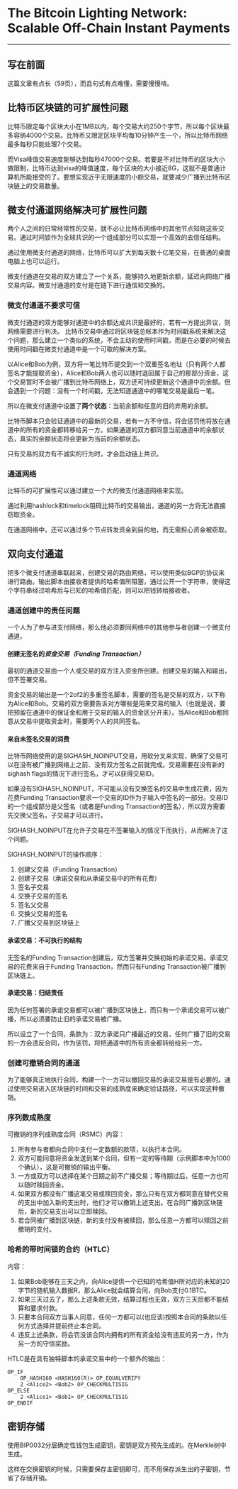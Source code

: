 <!--
 * @Author: ZhXZhao
 * @Date: 2020-02-25 21:52:49
 * @LastEditors: ZhXZhao
 * @LastEditTime: 2020-02-29 16:38:28
 * @Description: 
 -->
# The Bitcoin Lighting Network: Scalable Off-Chain Instant Payments

---



## 写在前面

这篇文章有点长（59页），而且句式有点难懂，需要慢慢啃。

## 比特币区块链的可扩展性问题

比特币限定每个区块大小在1MB以内，每个交易大约250个字节，所以每个区块最多容纳4000个交易。比特币又限定区块平均每10分钟产生一个，所以比特币网络最多每秒只能处理7个交易。

而Visa峰值交易速度能够达到每秒47000个交易。若要是不对比特币的区块大小做限制，比特币达到visa的峰值速度，每个区块的大小接近8G，这就不是普通计算机所能接受的了。要想实现近乎无限速度的小额交易，就要减少广播到比特币区块链上的交易数量。

## 微支付通道网络解决可扩展性问题

两个人之间的日常经常性的交易，就不必让比特币网络中的其他节点知晓这些交易。通过时间锁作为全球共识的一个组成部分可以实现一个高效的去信任结构。

通过使用微支付通道的网络，比特币可以扩大到每天数十亿笔交易，在普通的桌面电脑上也可以运行。

微支付通道在交易的双方建立了一个关系，能够持久地更新余额，延迟向网络广播交易内容。微支付通道的支付是在链下进行通信和交换的。

### 微支付通道不要求可信

微支付通道的双方能够对通道中的余额达成共识是最好的，若有一方提出异议，则网络需要进行判决。
比特币交易中通过将区块链总帐本作为时间戳系统来解决这个问题，那么建立一个类似的系统，不会主动的使用时间戳，而是在必要的时候去使用时间戳在微支付通道中是一个可取的解决方案。

以Alice和Bob为例，双方将一笔比特币提交到一个双重签名地址（只有两个人都签名才能提取资金），Alice和Bob两人也可以随时退回属于自己的那部分资金，这个交易暂时不会被广播到比特币网络上，双方还可持续更新这个通道中的余额。但会遇到一个问题：没有一个时间戳，无法知道通道中的哪笔交易是最后一笔。

所以在微支付通道中设置了**两个状态**：当前余额和任意的旧的弃用的余额。

比特币脚本只会验证通道中的最新的交易，若有一方不守信，将会惩罚他将放在通道中的所有的资金都转移给另一方。如果通道的双方都同意当前通道中的余额状态，真实的余额状态将会更新为当前的余额状态。

只有交易的双方有不诚实的行为时，才会启动链上共识。

### 通道网络

比特币的可扩展性可以通过建立一个大的微支付通道网络来实现。

通过利用hashlock和timelock阻碍比特币的交易输出，通道的另一方将无法直接窃取资金。

在通道网络中，还可以通过多个节点转发资金到目的地，而无需担心资金被窃取。

## 双向支付通道

把多个微支付通道串联起来，创建交易的路由网络，可以使用类似BGP的协议来进行路由。输出脚本由接收者提供的哈希值所阻塞，通过公开一个字符串，使得这个字符串经过哈希后与已知的哈希值匹配，则可以把钱转给接收者。

### 通道创建中的责任问题

一个人为了参与进支付网络，那么他必须要同网络中的其他参与者创建一个微支付通道。

#### 创建无签名的*资金交易（Funding Transaction）*

最初的通道交易由一个人或交易的双方注入资金所创建。创建交易的输入和输出，但不签署交易。

资金交易的输出是一个2of2的多重签名脚本，需要的签名是交易的双方，以下称为Alice和Bob。交易的双方需要告诉对方哪些是用来交易的输入（也就是说，要把预留在通道中的保证金和用于交易的输入的资金区分开来）。当Alice和Bob都同意从交易中提取资金时，需要两个人的共同签名。

#### 来自未签名交易的消费

比特币网络使用的是SIGHASH_NOINPUT交易，用软分叉来实现，确保了交易可以在没有被广播到网络上之前、没有双方签名之前就完成。交易需要在没有新的sighash flags的情况下进行签名，才可以获得交易ID。

如果没有SIGHASH_NOINPUT，不可能从没有交换签名的交易中生成花费，因为花费Funding Transaction要求一个交易的ID作为子输入中签名的一部分。交易ID的一个组成部分是父签名（或者是Funding Transaction的签名），所以双方需要先交换父签名，子交易才可以进行。

SIGHASH_NOINPUT在允许子交易在不签署输入的情况下而执行，从而解决了这个问题。

SIGHASH_NOINPUT的操作顺序：
1. 创建父交易（Funding Transaction）
2. 创建子交易（承诺交易和从承诺交易中的所有花费）
3. 签名子交易
4. 交换子交易的签名
5. 签名父交易
6. 交换父交易的签名
7. 广播父交易到区块链上

#### 承诺交易：不可执行的结构

无签名的Funding Transaction创建后，双方签署并交换初始的承诺交易。承诺交易的花费来自于Funding Transaction，然而只有Funding Transaction被广播到区块链上。

#### 承诺交易：归结责任

因为任何签署的承诺交易都可以被广播到区块链上，而只有一个承诺交易可以被广播，所以必须要防止旧的承诺交易被广播。

所以设立了一个合同，条款为：双方承诺只广播最近的交易，任何广播了旧的交易的一方会违反合同，作为惩罚，将把通道中的所有资金都转给给另一方。

### 创建可撤销合同的通道

为了能够真正地执行合同，构建一个一方可以撤回交易的承诺交易是有必要的。通过使用交易进入区块链的时间和交易的成熟度来确定验证路径，可以实现这种撤销。

### 序列数成熟度

可撤销的序列成熟度合同（RSMC）内容：
1. 所有参与者都向合同中支付一定数额的款项，以执行本合同。
2. 双方可能同意将资金发送到某个合同，但有一定的等待期（示例脚本中为1000个确认），这是可撤销的输出平衡。
3. 一方或双方可以选择在某个日期之前不广播交易；等待期过后，任意一方也可以随时赎回资金。
4. 如果双方都没有广播这笔交易或赎回资金，那么只有在双方都同意在替代交易的支出中加入新的支出时，他们才可以撤销上述支出。在合同广播到区块链后，新的交易支出可以立即赎回。
5. 若合同被广播到区块链，新的支付没有被赎回，那么任意一方都可以赎回之前撤销的支付。

### 哈希的带时间锁的合约（HTLC）

内容：
1. 如果Bob能够在三天之内，向Alice提供一个已知的哈希值H所对应的未知的20字节的随机输入数据R，那么Alice就会结算合同，向Bob支付0.1BTC。
2. 如果三天过去了，那么上述条款无效，结算过程也无效，双方三天后都不能结算和要求付款。
3. 只要本合同双方当事人同意，任何一方都可以(也应该)按照本合同的条款以任何方式选择并提前终止本合同。
4. 违反上述条款，将会罚没该合同内拥有的所有资金给没有违反的另一方，作为另一方的守信奖励。

HTLC是在具有独特脚本的承诺交易中的一个额外的输出：

```
OP_IF
    OP_HASH160 <HASH160(R)> OP_EQUALVERIFY
    2 <Alice2> <Bob2> OP_CHECKMULTISIG
OP_ELSE
    2 <Alice1> <Bob1> OP_CHECKMULTISIG
OP_ENDIF
```

## 密钥存储

使用BIP0032分层确定性钱包生成密钥，密钥是双方预先生成的。在Merkle树中生成。

这样在交换密钥的时候，只需要保存主密钥即可，而不用保存派生出的子密钥，节省了存储开销。
